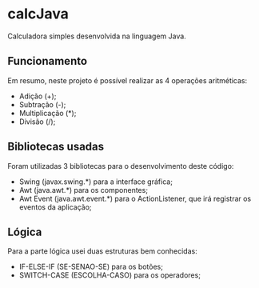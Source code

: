 # calcJava
Calculadora simples desenvolvida na linguagem Java.

## Funcionamento
Em resumo, neste projeto é possível realizar as 4 operações aritméticas:
- Adição (+);
- Subtração (-);
- Multiplicação (*);
- Divisão (/);

## Bibliotecas usadas
Foram utilizadas 3 bibliotecas para o desenvolvimento deste código:
- Swing (javax.swing.*) para a interface gráfica;
- Awt (java.awt.*) para os componentes;
- Awt Event (java.awt.event.*) para o ActionListener, que irá registrar os eventos da aplicação;

## Lógica
Para a parte lógica usei duas estruturas bem conhecidas:
- IF-ELSE-IF (SE-SENAO-SE) para os botões;
- SWITCH-CASE (ESCOLHA-CASO) para os operadores;

